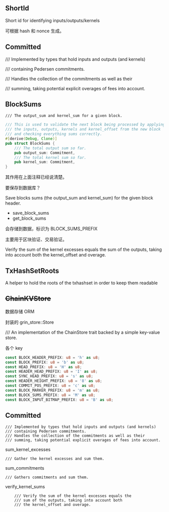 ## ShortId

Short id for identifying inputs/outputs/kernels

可根据 hash 和 nonce 生成。

## Committed

/// Implemented by types that hold inputs and outputs \(and kernels\)

/// containing Pedersen commitments.

/// Handles the collection of the commitments as well as their

/// summing, taking potential explicit overages of fees into account.

## BlockSums

```
/// The output_sum and kernel_sum for a given block.
```

```rust
/// This is used to validate the next block being processed by applying
/// the inputs, outputs, kernels and kernel_offset from the new block
/// and checking everything sums correctly.
#[derive(Debug, Clone)]
pub struct BlockSums {
    /// The total output sum so far.
    pub output_sum: Commitment,
    /// The total kernel sum so far.
    pub kernel_sum: Commitment,
}
```

其作用在上面注释已经说清楚。

要保存到数据库？

Save blocks sums \(the output\_sum and kernel\_sum\) for the given block header.

* save\_block\_sums
* get\_block\_sums

会存储到数据，标识为 BLOCK\_SUMS\_PREFIX

主要用于区块验证、交易验证。

Verify the sum of the kernel excesses equals the sum of the outputs, taking into account both the kernel\_offset and overage.

## TxHashSetRoots

A helper to hold the roots of the txhashset in order to keep them readable

## ~~ChainKVStore~~

数据存储 ORM

封装的 grin\_store::Store

/// An implementation of the ChainStore trait backed by a simple key-value store.

各个 key

```rust
const BLOCK_HEADER_PREFIX: u8 = 'h' as u8;
const BLOCK_PREFIX: u8 = 'b' as u8;
const HEAD_PREFIX: u8 = 'H' as u8;
const HEADER_HEAD_PREFIX: u8 = 'I' as u8;
const SYNC_HEAD_PREFIX: u8 = 's' as u8;
const HEADER_HEIGHT_PREFIX: u8 = '8' as u8;
const COMMIT_POS_PREFIX: u8 = 'c' as u8;
const BLOCK_MARKER_PREFIX: u8 = 'm' as u8;
const BLOCK_SUMS_PREFIX: u8 = 'M' as u8;
const BLOCK_INPUT_BITMAP_PREFIX: u8 = 'B' as u8;
```

## Committed

```
/// Implemented by types that hold inputs and outputs (and kernels)
/// containing Pedersen commitments.
/// Handles the collection of the commitments as well as their
/// summing, taking potential explicit overages of fees into account.
```

sum\_kernel\_excesses

```
/// Gather the kernel excesses and sum them.
```

sum\_commitments

```
/// Gathers commitments and sum them.
```

verify\_kernel\_sums

```
    /// Verify the sum of the kernel excesses equals the
    /// sum of the outputs, taking into account both
    /// the kernel_offset and overage.
```



